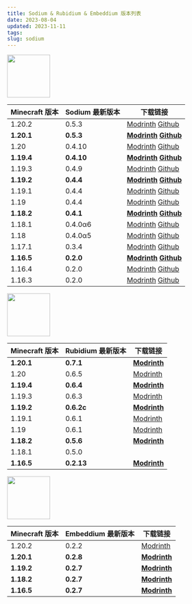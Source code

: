 ```yaml
---
title: Sodium & Rubidium & Embeddium 版本列表
date: 2023-08-04
updated: 2023-11-11
tags: 
slug: sodium
---
```


[<img src="https://cdn.modrinth.com/data/AANobbMI/icon.png" width="100px" height="100px">](https://modrinth.com/mod/sodium)

| Minecraft 版本 | Sodium 最新版本 | 下载链接                                                                                                                                                                                                                                                                                   |
| -------------- | --------------- | ------------------------------------------------------------------------------------------------------------------------------------------------------------------------------------------------------------------------------------------------------------------------------------------ |
| 1.20.2         | 0.5.3           | [Modrinth](https://cdn.modrinth.com/data/AANobbMI/versions/bbP1qBMr/sodium-fabric-mc1.20.2-0.5.3.jar)                                                              [Github](https://github.com/CaffeineMC/sodium-fabric/releases/download/mc1.20.2-0.5.3/sodium-fabric-mc1.20.2-0.5.3.jar) |
| **1.20.1**     | **0.5.3**       | **[Modrinth](https://cdn.modrinth.com/data/AANobbMI/versions/4OZL6q9h/sodium-fabric-mc1.20.1-0.5.3.jar) [Github](https://github.com/CaffeineMC/sodium-fabric/releases/download/mc1.20.1-0.5.3/sodium-fabric-mc1.20.1-0.5.3.jar)**                                                          |
| 1.20           | 0.4.10          | [Modrinth](https://cdn.modrinth.com/data/AANobbMI/versions/vgceLbdH/sodium-fabric-mc1.20-0.4.10%2Bbuild.27.jar) [Github](https://github.com/CaffeineMC/sodium-fabric/releases/download/mc1.20-0.4.10/sodium-fabric-mc1.20-0.4.10+build.27.jar)                                             |
| **1.19.4**     | **0.4.10**      | **[Modrinth](https://cdn.modrinth.com/data/AANobbMI/versions/b4hTi3mo/sodium-fabric-mc1.19.4-0.4.10%2Bbuild.24.jar) [Github](https://github.com/CaffeineMC/sodium-fabric/releases/download/mc1.19.4-0.4.10/sodium-fabric-mc1.19.4-0.4.10+build.24.jar)**                                   |
| 1.19.3         | 0.4.9           | [Modrinth](https://cdn.modrinth.com/data/AANobbMI/versions/idtcaIVT/sodium-fabric-mc1.19.3-0.4.9%2Bbuild.23.jar) [Github](https://github.com/CaffeineMC/sodium-fabric/releases/download/mc1.19.3-0.4.9/sodium-fabric-mc1.19.3-0.4.9+build.23.jar)                                          |
| **1.19.2**     | **0.4.4**       | **[Modrinth](https://cdn.modrinth.com/data/AANobbMI/versions/rAfhHfow/sodium-fabric-mc1.19.2-0.4.4%2Bbuild.18.jar) [Github](https://github.com/CaffeineMC/sodium-fabric/releases/download/mc1.19.2-0.4.4/sodium-fabric-mc1.19.2-0.4.4+build.18.jar)**                                      |
| 1.19.1         | 0.4.4           | [Modrinth](https://cdn.modrinth.com/data/AANobbMI/versions/rAfhHfow/sodium-fabric-mc1.19.2-0.4.4%2Bbuild.18.jar) [Github](https://github.com/CaffeineMC/sodium-fabric/releases/download/mc1.19.2-0.4.4/sodium-fabric-mc1.19.2-0.4.4+build.18.jar)                                          |
| 1.19           | 0.4.4           | [Modrinth](https://cdn.modrinth.com/data/AANobbMI/versions/rAfhHfow/sodium-fabric-mc1.19.2-0.4.4%2Bbuild.18.jar) [Github](https://github.com/CaffeineMC/sodium-fabric/releases/download/mc1.19.2-0.4.4/sodium-fabric-mc1.19.2-0.4.4+build.18.jar)                                          |
| **1.18.2**     | **0.4.1**       | **[Modrinth](https://cdn.modrinth.com/data/AANobbMI/versions/mc1.18.2-0.4.1/sodium-fabric-mc1.18.2-0.4.1%2Bbuild.15.jar) [Github](https://github.com/CaffeineMC/sodium-fabric/releases/download/mc1.18.2-0.4.1/sodium-fabric-mc1.18.2-0.4.1+build.15.jar)**                                |
| 1.18.1         | 0.4.0α6         | [Modrinth](https://cdn.modrinth.com/data/AANobbMI/versions/mc1.18.1-0.4.0-alpha6/sodium-fabric-mc1.18.1-0.4.0-alpha6%2Bbuild.14.jar) [Github](https://github.com/CaffeineMC/sodium-fabric/releases/download/mc1.18.1-0.4.0-alpha6/sodium-fabric-mc1.18.1-0.4.0-alpha6+build.14.jar)        |
| 1.18           | 0.4.0α5         | [Modrinth](https://cdn.modrinth.com/data/AANobbMI/versions/mc1.18-0.40-alpha5/sodium-fabric-mc1.18-0.4.0-alpha5%2Bbuild.9.jar) [Github](https://github.com/CaffeineMC/sodium-fabric/releases/download/mc1.18-0.4.0-alpha5/sodium-fabric-mc1.18-0.4.0-alpha5+build.9.jar)                   |
| 1.17.1         | 0.3.4           | [Modrinth](https://cdn.modrinth.com/data/AANobbMI/versions/mc1.17.1-0.3.4/sodium-fabric-mc1.17.1-0.3.4%2Bbuild.13.jar) [Github](https://github.com/CaffeineMC/sodium-fabric/releases/download/mc1.17.1-0.3.4/sodium-fabric-mc1.17.1-0.3.4+build.13.jar)                                    |
| **1.16.5**     | **0.2.0**       | **[Modrinth](https://cdn.modrinth.com/data/AANobbMI/versions/mc1.16.5-0.2.0/sodium-fabric-mc1.16.5-0.2.0%2Bbuild.4.jar) [Github](https://github.com/CaffeineMC/sodium-fabric/releases/download/mc1.16.5-0.2.0/sodium-fabric-mc1.16.5-0.2.0+build.4.jar)**                                  |
| 1.16.4         | 0.2.0           | [Modrinth](https://cdn.modrinth.com/data/AANobbMI/versions/mc1.16.5-0.2.0/sodium-fabric-mc1.16.5-0.2.0%2Bbuild.4.jar) [Github](https://github.com/CaffeineMC/sodium-fabric/releases/download/mc1.16.5-0.2.0/sodium-fabric-mc1.16.5-0.2.0+build.4.jar)                                      |
| 1.16.3         | 0.2.0           | [Modrinth](https://cdn.modrinth.com/data/AANobbMI/versions/mc1.16.5-0.2.0/sodium-fabric-mc1.16.5-0.2.0%2Bbuild.4.jar) [Github](https://github.com/CaffeineMC/sodium-fabric/releases/download/mc1.16.5-0.2.0/sodium-fabric-mc1.16.5-0.2.0+build.4.jar)                                      |

[<img src="https://cdn.modrinth.com/data/4ZqxOvjD/icon.png" width="100px" height="100px">](https://modrinth.com/mod/rubidium)

| Minecraft 版本 | Rubidium 最新版本 | 下载链接                                                                                              |
| -------------- | ----------------- | ----------------------------------------------------------------------------------------------------- |
| **1.20.1**     | **0.7.1**         | **[Modrinth](https://cdn.modrinth.com/data/4ZqxOvjD/versions/VKligEsm/rubidium-mc1.20.1-0.7.1.jar)**  |
| 1.20           | 0.6.5             | [Modrinth](https://cdn.modrinth.com/data/4ZqxOvjD/versions/iLEHOlRR/rubidium-0.6.5.jar)               |
| **1.19.4**     | **0.6.4**         | **[Modrinth](https://cdn.modrinth.com/data/4ZqxOvjD/versions/lCbMhmSa/rubidium-0.6.4.jar)**           |
| 1.19.3         | 0.6.3             | [Modrinth](https://cdn.modrinth.com/data/4ZqxOvjD/versions/ySmWhbfP/rubidium-0.6.3.jar)               |
| **1.19.2**     | **0.6.2c**        | **[Modrinth](https://cdn.modrinth.com/data/4ZqxOvjD/versions/bmmEZ4mh/rubidium-mc1.19.2-0.6.2c.jar)** |
| 1.19.1         | 0.6.1             | [Modrinth](https://cdn.modrinth.com/data/4ZqxOvjD/versions/0.6.1/rubidium-0.6.1.jar)                  |
| 1.19           | 0.6.1             | [Modrinth](https://cdn.modrinth.com/data/4ZqxOvjD/versions/0.6.1/rubidium-0.6.1.jar)                  |
| **1.18.2**     | **0.5.6**         | **[Modrinth](https://cdn.modrinth.com/data/4ZqxOvjD/versions/9DCa1IzX/rubidium-0.5.6.jar)**           |
| 1.18.1         | 0.5.0             |                                                                                                       |
| **1.16.5**     | **0.2.13**        | **[Modrinth](https://cdn.modrinth.com/data/4ZqxOvjD/versions/YDAuLUY8/rubidium-mc1.16.5-0.2.13.jar)** |

[<img src="https://cdn.modrinth.com/data/sk9rgfiA/7f5be8843494e3c34bd628143cbb07bc6cbc77f7.png" width="100px" height="100px">](https://modrinth.com/mod/embeddium)

| Minecraft 版本 | Embeddium 最新版本 | 下载链接                                                                                            |
| -------------- | ------------------ | --------------------------------------------------------------------------------------------------- |
| 1.20.2         | 0.2.2              | [Modrinth](https://cdn.modrinth.com/data/sk9rgfiA/versions/CTJ1cpIc/embeddium-0.2.2%2Bmc1.20.2.jar) |
| **1.20.1**         | **0.2.8**              | **[Modrinth](https://cdn.modrinth.com/data/sk9rgfiA/versions/bU0mTIXZ/embeddium-0.2.8%2Bmc1.20.1.jar)** |
| **1.19.2**         | **0.2.7**              | **[Modrinth](https://cdn.modrinth.com/data/sk9rgfiA/versions/xu0nloU9/embeddium-0.2.7%2Bmc1.19.2.jar)** |
| **1.18.2**         | **0.2.7**              | **[Modrinth](https://cdn.modrinth.com/data/sk9rgfiA/versions/X2vyBV9U/embeddium-0.2.7%2Bmc1.18.2.jar)** |
| **1.16.5**         | **0.2.7**              | **[Modrinth](https://cdn.modrinth.com/data/sk9rgfiA/versions/GDJzfqu2/embeddium-0.2.7%2Bmc1.16.5.jar)** |
